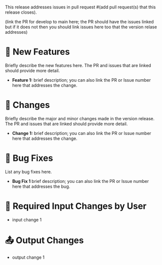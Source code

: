 This release addresses issues in pull request #(add pull request(s) that this release closes).

(link the PR for develop to main here; the PR should have the issues linked but if it does not then you should link issues here too that the version relase addresses)

# 🚀 New Features

Briefly describe the new features here. The PR and issues that are linked should provide more detail.

- **Feature 1:** brief description; you can also link the PR or Issue number here that addresses the change.

# 📝 Changes

Briefly describe the major and minor changes made in the version release. The PR and issues that are linked should provide more detail.

- **Change 1:** brief description; you can also link the PR or Issue number here that addresses the change.

# 🐛 Bug Fixes

List any bug fixes here.

- **Bug Fix 1** brief description; you can also link the PR or Issue number here that addresses the bug.

# 📩 Required Input Changes by User

- input change 1

# 📤 Output Changes

- output change 1
